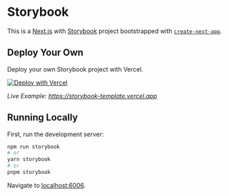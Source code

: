 # Storybook

This is a [Next.js](https://nextjs.org/) with [Storybook](https://storybook.js.org/) project bootstrapped with [`create-next-app`](https://github.com/vercel/next.js/tree/canary/packages/create-next-app).

## Deploy Your Own

Deploy your own Storybook project with Vercel.

[![Deploy with Vercel](https://vercel.com/button)](https://vercel.com/new/clone?repository-url=https://github.com/khulnasoft/devkit/tree/main/examples/storybook&template=storybook)

_Live Example: https://storybook-template.vercel.app_

## Running Locally

First, run the development server:

```bash
npm run storybook
# or
yarn storybook
# or
pnpm storybook
```

Navigate to [localhost:6006](http://localhost:6006/).
